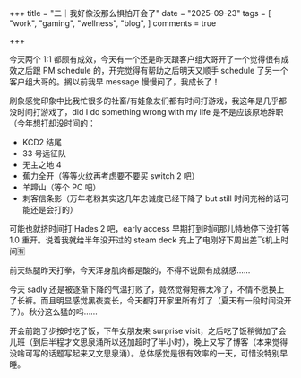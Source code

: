+++
title = "二｜我好像没那么惧怕开会了"
date = "2025-09-23"
tags = [
    "work",
    "gaming",
    "wellness",
    "blog",
]
comments = true

+++

今天两个 1:1 都颇有成效，今天有一个还是昨天跟客户组大哥开了一个觉得很有成效之后跟 PM schedule 的，开完觉得有帮助之后明天又顺手 schedule 了另一个客户组大哥的。搁以前我早 message 慢慢问了，我成长了！

刷象感觉印象中比我忙很多的社畜/有娃象友们都有时间打游戏，我这年是几乎都没时间打游戏了，did I do something wrong with my life  是不是应该原地辞职（今年想打却没时间的：
- KCD2 结尾
- 33 号远征队
- 无主之地 4
- 蕉力全开（等等火纹再考虑要不要买 switch 2 吧）
- 羊蹄山（等个 PC 吧）
- 刺客信条影（万年老粉其实这几年忠诚度已经下降了 but still 时间充裕的话可能还是会打的）

可能也就挤时间打 Hades 2 吧，early access 早期打到时间那儿特地停下没打等 1.0 重开。说着我就给半年没开过的 steam deck 充上了电刚好下周出差飞机上时间🈶 

前天练腿昨天打拳，今天浑身肌肉都是酸的，不得不说颇有成就感……

今天 sadly 还是被逐渐下降的气温打败了，竟然觉得短裤太冷了，不情不愿换上了长裤。而且明显感觉黑夜变长，今天都打开家里所有灯了（夏天有一段时间没开了）。秋分这么猛的吗…… 

开会前跑了步按时吃了饭，下午女朋友来 surprise visit，之后吃了饭稍微加了会儿班（到后半程才文思泉涌所以还加超时了半小时），晚上又写了博客（本来觉得没啥可写的话题写起来又文思泉涌）。总体感觉是很有效率的一天，可惜没特别早睡。